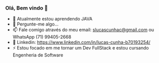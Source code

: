 ### Olá, Bem vindo 👋

- 🌱 Atualmente estou aprendendo JAVA
- 💬 Pergunte-me algo...
- 📫 Fale comigo através do meu email: slucascunhac@gmail.com
  ou WhatsApp (71) 99405-2668
- 💼 Linkedin: https://www.linkedin.com/in/lucas-cunha-b70193254/
- ⚡ Estou focado em me tornar um Dev FullStack e estou cursando Engenheria de Software

